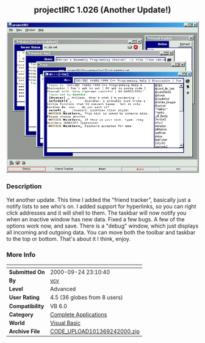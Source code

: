 ﻿<div align="center">

## projectIRC 1\.026 \(Another Update\!\)

<img src="PIC20009242330575319.JPG">
</div>

### Description

Yet another update. This time I added the "friend tracker", basically just a notify lists to see who's on. I added support for hyperlinks, so you can right click addresses and it will shell to them. The taskbar will now notify you when an inactive window has new data. Fixed a few bugs. A few of the options work now, and save. There is a "debug" window, which just displays all incoming and outgoing data. You can move both the toolbar and taskbar to the top or bottom. That's about it I think, enjoy.
 
### More Info
 


<span>             |<span>
---                |---
**Submitted On**   |2000-09-24 23:10:40
**By**             |[vcv](https://github.com/Planet-Source-Code/PSCIndex/blob/master/ByAuthor/vcv.md)
**Level**          |Advanced
**User Rating**    |4.5 (36 globes from 8 users)
**Compatibility**  |VB 6\.0
**Category**       |[Complete Applications](https://github.com/Planet-Source-Code/PSCIndex/blob/master/ByCategory/complete-applications__1-27.md)
**World**          |[Visual Basic](https://github.com/Planet-Source-Code/PSCIndex/blob/master/ByWorld/visual-basic.md)
**Archive File**   |[CODE\_UPLOAD101369242000\.zip](https://github.com/Planet-Source-Code/vcv-projectirc-1-026-another-update__1-11655/archive/master.zip)








